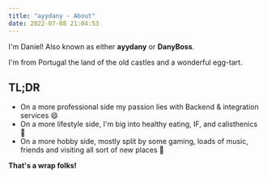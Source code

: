 ```yaml
---
title: "ayydany - About"
date: 2022-07-08 21:04:53
---
```


I'm Daniel! Also known as either **ayydany** or **DanyBoss**.

I'm from Portugal the land of the old castles and a wonderful egg-tart.

## TL;DR

- On a more professional side my passion lies with Backend & integration services 😄
- On a more lifestyle side, I'm big into healthy eating, IF, and calisthenics 💪
- On a more hobby side, mostly split by some gaming, loads of music, friends and visiting all sort of new places 🏓

**That's a wrap folks!**
